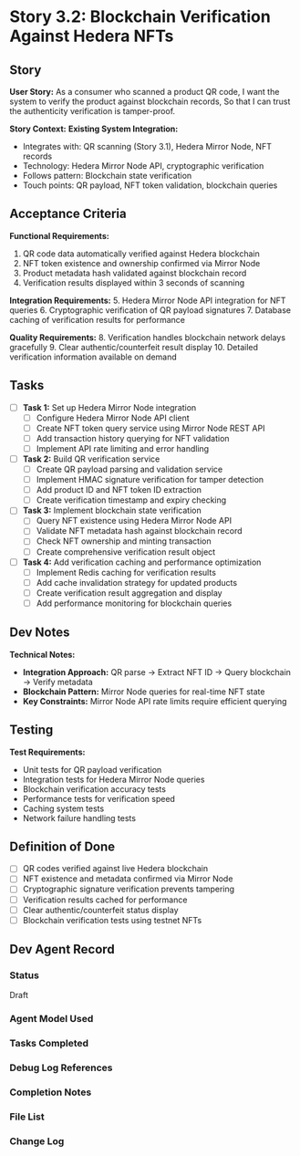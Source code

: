 # Story 3.2: Blockchain Verification Against Hedera NFTs

## Story
**User Story:**
As a consumer who scanned a product QR code,
I want the system to verify the product against blockchain records,
So that I can trust the authenticity verification is tamper-proof.

**Story Context:**
**Existing System Integration:**
- Integrates with: QR scanning (Story 3.1), Hedera Mirror Node, NFT records
- Technology: Hedera Mirror Node API, cryptographic verification
- Follows pattern: Blockchain state verification
- Touch points: QR payload, NFT token validation, blockchain queries

## Acceptance Criteria
**Functional Requirements:**
1. QR code data automatically verified against Hedera blockchain
2. NFT token existence and ownership confirmed via Mirror Node
3. Product metadata hash validated against blockchain record
4. Verification results displayed within 3 seconds of scanning

**Integration Requirements:**
5. Hedera Mirror Node API integration for NFT queries
6. Cryptographic verification of QR payload signatures
7. Database caching of verification results for performance

**Quality Requirements:**
8. Verification handles blockchain network delays gracefully
9. Clear authentic/counterfeit result display
10. Detailed verification information available on demand

## Tasks
- [ ] **Task 1:** Set up Hedera Mirror Node integration
  - [ ] Configure Hedera Mirror Node API client
  - [ ] Create NFT token query service using Mirror Node REST API
  - [ ] Add transaction history querying for NFT validation
  - [ ] Implement API rate limiting and error handling

- [ ] **Task 2:** Build QR verification service
  - [ ] Create QR payload parsing and validation service
  - [ ] Implement HMAC signature verification for tamper detection
  - [ ] Add product ID and NFT token ID extraction
  - [ ] Create verification timestamp and expiry checking

- [ ] **Task 3:** Implement blockchain state verification
  - [ ] Query NFT existence using Hedera Mirror Node API
  - [ ] Validate NFT metadata hash against blockchain record
  - [ ] Check NFT ownership and minting transaction
  - [ ] Create comprehensive verification result object

- [ ] **Task 4:** Add verification caching and performance optimization
  - [ ] Implement Redis caching for verification results
  - [ ] Add cache invalidation strategy for updated products
  - [ ] Create verification result aggregation and display
  - [ ] Add performance monitoring for blockchain queries

## Dev Notes
**Technical Notes:**
- **Integration Approach:** QR parse → Extract NFT ID → Query blockchain → Verify metadata
- **Blockchain Pattern:** Mirror Node queries for real-time NFT state
- **Key Constraints:** Mirror Node API rate limits require efficient querying

## Testing
**Test Requirements:**
- Unit tests for QR payload verification
- Integration tests for Hedera Mirror Node queries
- Blockchain verification accuracy tests
- Performance tests for verification speed
- Caching system tests
- Network failure handling tests

## Definition of Done
- [ ] QR codes verified against live Hedera blockchain
- [ ] NFT existence and metadata confirmed via Mirror Node
- [ ] Cryptographic signature verification prevents tampering
- [ ] Verification results cached for performance
- [ ] Clear authentic/counterfeit status display
- [ ] Blockchain verification tests using testnet NFTs

## Dev Agent Record
### Status
Draft

### Agent Model Used
<!-- To be filled by dev agent -->

### Tasks Completed
<!-- To be updated by dev agent with checkboxes -->

### Debug Log References
<!-- To be updated by dev agent -->

### Completion Notes
<!-- To be updated by dev agent -->

### File List
<!-- To be updated by dev agent with all created/modified files -->

### Change Log
<!-- To be updated by dev agent -->